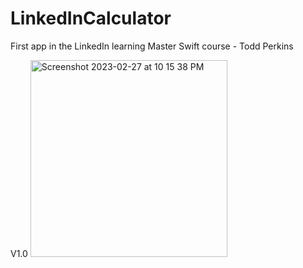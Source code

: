 # LinkedInCalculator
First app in the LinkedIn learning Master Swift course - Todd Perkins

V1.0
<img width="315" alt="Screenshot 2023-02-27 at 10 15 38 PM" src="https://user-images.githubusercontent.com/109449719/221760581-2716b132-a1e7-466c-a80c-5c6a3470e3e4.png">
